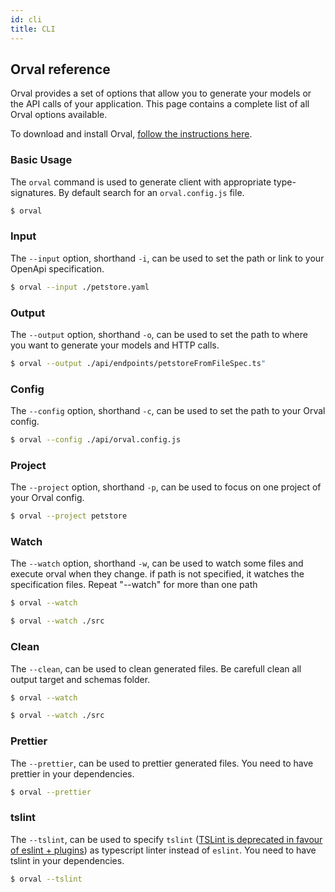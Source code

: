 ```yaml
---
id: cli
title: CLI
---
```


## Orval reference

Orval provides a set of options that allow you to generate your models or the API calls of your application. This page contains a complete list of all Orval options available.

To download and install Orval, [follow the instructions here](../installation).

### Basic Usage

The `orval` command is used to generate client with appropriate type-signatures. By default search for an `orval.config.js` file.

```bash
$ orval
```

### Input

The `--input` option, shorthand `-i`, can be used to set the path or link to your OpenApi specification.

```bash
$ orval --input ./petstore.yaml
```

### Output

The `--output` option, shorthand `-o`, can be used to set the path to where you want to generate your models and HTTP calls.

```bash
$ orval --output ./api/endpoints/petstoreFromFileSpec.ts"
```

### Config

The `--config` option, shorthand `-c`, can be used to set the path to your Orval config.

```bash
$ orval --config ./api/orval.config.js
```

### Project

The `--project` option, shorthand `-p`, can be used to focus on one project of your Orval config.

```bash
$ orval --project petstore
```

### Watch

The `--watch` option, shorthand `-w`, can be used to watch some files and execute orval when they change. if path is not specified, it watches the specification files. Repeat "--watch" for more than one path

```bash
$ orval --watch
```

```bash
$ orval --watch ./src
```

### Clean

The `--clean`, can be used to clean generated files. Be carefull clean all output target and schemas folder.

```bash
$ orval --watch
```

```bash
$ orval --watch ./src
```

### Prettier

The `--prettier`, can be used to prettier generated files. You need to have prettier in your dependencies.

```bash
$ orval --prettier
```

### tslint

The `--tslint`, can be used to specify `tslint` ([TSLint is deprecated in favour of eslint + plugins](https://github.com/palantir/tslint#tslint)) as typescript linter instead of `eslint`. You need to have tslint in your dependencies.

```bash
$ orval --tslint
```
